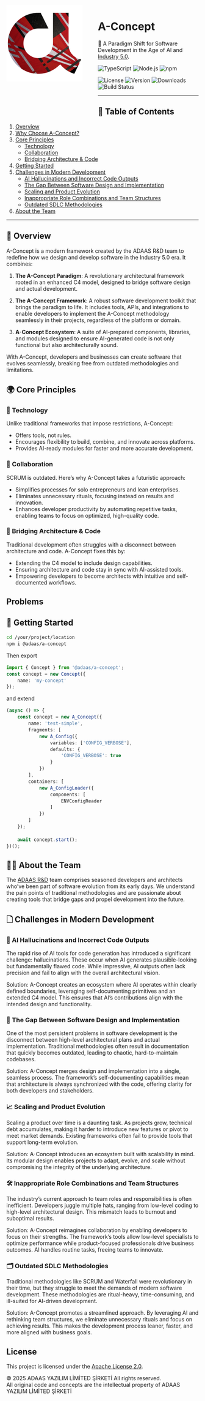 <img align="left" style="margin-right:40px; margin-bottom:80px;" width="200" height="200" src="./docs/a-concept-logo.png" alt="ADAAS Logo">

# A-Concept 

🚀 A Paradigm Shift for Software Development in the Age of AI and  [Industry 5.0](https://research-and-innovation.ec.europa.eu/research-area/industrial-research-and-innovation/industry-50_en). 

![TypeScript](https://img.shields.io/badge/TypeScript-007ACC?style=for-the-badge&logo=typescript&logoColor=white)
![Node.js](https://img.shields.io/badge/Node.js-43853D?style=for-the-badge&logo=node.js&logoColor=white)
![npm](https://img.shields.io/badge/npm-CB3837?style=for-the-badge&logo=npm&logoColor=white)

![License](https://img.shields.io/badge/license-Apache%202.0-blue.svg)
![Version](https://img.shields.io/npm/v/@adaas/a-concept)
![Downloads](https://img.shields.io/npm/dm/@adaas/a-concept)
![Build Status](https://img.shields.io/badge/build-passing-brightgreen)


---

## 📖 **Table of Contents**

1. [Overview](#-overview)
2. [Why Choose A-Concept?](#-why-choose-a-concept)
3. [Core Principles](#-core-principles)
    - [Technology](#-technology)
    - [Collaboration](#-collaboration)
    - [Bridging Architecture & Code](#-bridging-architecture--code)
4. [Getting Started](#-getting-started)
5. [Challenges in Modern Development](#-challenges-in-modern-development)
    - [AI Hallucinations and Incorrect Code Outputs](#-ai-hallucinations-and-incorrect-code-outputs)
    - [The Gap Between Software Design and Implementation](#-the-gap-between-software-design-and-implementation)
    - [Scaling and Product Evolution](#-scaling-and-product-evolution)
    - [Inappropriate Role Combinations and Team Structures](#-inappropriate-role-combinations-and-team-structures)
    - [Outdated SDLC Methodologies](#-outdated-sdlc-methodologies)
6. [About the Team](#-about-the-team)

---


## 📖 Overview

A-Concept is a modern framework created by the ADAAS R&D team to redefine how we design and develop software in the Industry 5.0 era. It combines:

1. **The A-Concept Paradigm**: A revolutionary architectural framework rooted in an enhanced C4 model, designed to bridge software design and actual development.

2. **The A-Concept Framework**: A robust software development toolkit that brings the paradigm to life. It includes tools, APIs, and integrations to enable developers to implement the A-Concept methodology seamlessly in their projects, regardless of the platform or domain.

3. **A-Concept Ecosystem**: A suite of AI-prepared components, libraries, and modules designed to ensure AI-generated code is not only functional but also architecturally sound.

With A-Concept, developers and businesses can create software that evolves seamlessly, breaking free from outdated methodologies and limitations.

## 🌍 Core Principles

### 🔧 Technology

Unlike traditional frameworks that impose restrictions, A-Concept:
- Offers tools, not rules.
- Encourages flexibility to build, combine, and innovate across platforms.
- Provides AI-ready modules for faster and more accurate development.

### 🫠 Collaboration

SCRUM is outdated. Here’s why A-Concept takes a futuristic approach:
- Simplifies processes for solo entrepreneurs and lean enterprises.
- Eliminates unnecessary rituals, focusing instead on results and innovation.
- Enhances developer productivity by automating repetitive tasks, enabling teams to focus on optimized, high-quality code.

### 🔽 Bridging Architecture & Code

Traditional development often struggles with a disconnect between architecture and code. A-Concept fixes this by:
- Extending the C4 model to include design capabilities.
- Ensuring architecture and code stay in sync with AI-assisted tools.
- Empowering developers to become architects with intuitive and self-documented workflows.


## Problems 



## 📂 Getting Started

```bash
cd /your/project/location
npm i @adaas/a-concept
```
Then export 

```ts 
import { Concept } from '@adaas/a-concept';
const concept = new Concept({
    name: 'my-concept'
});
```

and extend 

```ts
(async () => {
    const concept = new A_Concept({
        name: 'test-simple',
        fragments: [
            new A_Config({
                variables: ['CONFIG_VERBOSE'],
                defaults: {
                    'CONFIG_VERBOSE': true
                }
            })
        ],
        containers: [
            new A_ConfigLoader({
                components: [
                    ENVConfigReader
                ]
            })
        ]
    });

    await concept.start();
})();
```



## 👨‍💻 About the Team

The [ADAAS R&D](https://adaas.org) team comprises seasoned developers and architects who’ve been part of software evolution from its early days. We understand the pain points of traditional methodologies and are passionate about creating tools that bridge gaps and propel development into the future.



## 🗋 Challenges in Modern Development

### 🚀 AI Hallucinations and Incorrect Code Outputs

The rapid rise of AI tools for code generation has introduced a significant challenge: hallucinations. These occur when AI generates plausible-looking but fundamentally flawed code. While impressive, AI outputs often lack precision and fail to align with the overall architectural vision.

Solution:
A-Concept creates an ecosystem where AI operates within clearly defined boundaries, leveraging self-documenting primitives and an extended C4 model. This ensures that AI’s contributions align with the intended design and functionality.

### 🔗 The Gap Between Software Design and Implementation

One of the most persistent problems in software development is the disconnect between high-level architectural plans and actual implementation. Traditional methodologies often result in documentation that quickly becomes outdated, leading to chaotic, hard-to-maintain codebases.

Solution:
A-Concept merges design and implementation into a single, seamless process. The framework’s self-documenting capabilities mean that architecture is always synchronized with the code, offering clarity for both developers and stakeholders.

### 📈 Scaling and Product Evolution

Scaling a product over time is a daunting task. As projects grow, technical debt accumulates, making it harder to introduce new features or pivot to meet market demands. Existing frameworks often fail to provide tools that support long-term evolution.

Solution:
A-Concept introduces an ecosystem built with scalability in mind. Its modular design enables projects to adapt, evolve, and scale without compromising the integrity of the underlying architecture.

### 🛠️ Inappropriate Role Combinations and Team Structures

The industry’s current approach to team roles and responsibilities is often inefficient. Developers juggle multiple hats, ranging from low-level coding to high-level architectural design. This mismatch leads to burnout and suboptimal results.

Solution:
A-Concept reimagines collaboration by enabling developers to focus on their strengths. The framework’s tools allow low-level specialists to optimize performance while product-focused professionals drive business outcomes. AI handles routine tasks, freeing teams to innovate.

### 🗂 Outdated SDLC Methodologies

Traditional methodologies like SCRUM and Waterfall were revolutionary in their time, but they struggle to meet the demands of modern software development. These methodologies are ritual-heavy, time-consuming, and ill-suited for AI-driven development.

Solution:
A-Concept promotes a streamlined approach. By leveraging AI and rethinking team structures, we eliminate unnecessary rituals and focus on achieving results. This makes the development process leaner, faster, and more aligned with business goals.


## License

This project is licensed under the [Apache License 2.0](LICENSE).

© 2025 ADAAS YAZILIM LİMİTED ŞİRKETİ All rights reserved.  
All original code and concepts are the intellectual property of ADAAS YAZILIM LİMİTED ŞİRKETİ

